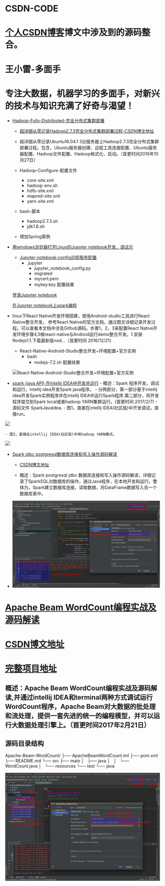 # CSDN-CODE
# [个人CSDN博客](http://blog.csdn.net/dream_an)博文中涉及到的源码整合。
# 王小雷-多面手
# 专注大数据，机器学习的多面手，对新兴的技术与知识充满了好奇与渴望！

 - [Hadoop-Fully-Distributed-完全分布式集群部署](https://github.com/wxiaolei/CSDN-CODE/tree/master/Hadoop-Fully-Distributed-%E5%AE%8C%E5%85%A8%E5%88%86%E5%B8%83%E5%BC%8F%E9%9B%86%E7%BE%A4%E9%83%A8%E7%BD%B2)
   - [超详细从零记录Hadoop2.7.3完全分布式集群部署过程-CSDN博文地址](http://blog.csdn.net/dream_an/article/details/52946840)


   - 超详细从零记录Ubuntu16.04.1 3台服务器上Hadoop2.7.3完全分布式集群部署过程。包含，Ubuntu服务器创建、远程工具连接配置、Ubuntu服务器配置、Hadoop文件配置、Hadoop格式化、启动。（首更时间2016年10月27日）
   - Hadoop-Configure-配置文件
     - core-site.xml
     - hadoop-env.sh
     - hdfs-site.xml
     - mapred-site.xml
     - yarn-site.xml
   - bash-脚本
     - hadoop2.7.3.sh		
     - jdk1.8.sh
   - 增加Spring案例

 - [用windows浏览器打开Linux的Jupyter notebook开发、调试示](http://blog.csdn.net/dream_an/article/details/53333504)
   - [Jupyter-notebook-config远程服务配置](https://github.com/wxiaolei/CSDN-CODE/tree/master/Jupyter-notebook-config%E8%BF%9C%E7%A8%8B%E6%9C%8D%E5%8A%A1%E9%85%8D%E7%BD%AE)
     - .jupyter
       - jupyter_notebook_config.py
       - migrated
       - mycert.pem
       - mykey.key
   配置结果

   [登录Jupyter notebook](http://img.blog.csdn.net/20161125133705174)

   [在Jupyter notebook上spark编程](http://blog.csdn.net/dream_an/article/details/53787183)
 - linux下React Native开发环境搭建，使用Android-studio工具进行React Native整合开发。 参考React Native的官方文档，通过图文详细记录开发过程。可以查看本文档中涉及Github源码。步骤1，2，3来配置React Native开发环境步骤4,5做react-native与Android运行demo整合开发。1.安装Nodejs1.1.下载最新版nod...（首更时间 2016/12/21）
   - React-Native-Android-Studio整合开发+环境配置+官方实例
     - bash
       - nodejs-7.2.sh
   配置结果

   ![React-Native-Android-Studio整合开发+环境配置+官方实例](http://img.blog.csdn.net/20161221163113975?watermark/2/text/aHR0cDovL2Jsb2cuY3Nkbi5uZXQvZHJlYW1fYW4=/font/5a6L5L2T/fontsize/400/fill/I0JBQkFCMA==/dissolve/70/gravity/SouthEast)

  -  [spark (java API) 在Intellij IDEA中开发并运行](http://blog.csdn.net/dream_an/article/details/54915894)
    - 概述：Spark 程序开发，调试和运行，intellij idea开发Spark java程序。
    - 分两部分，第一部分基于intellij idea开发Spark实例程序并在intellij IDEA中运行Spark程序.第二部分，将开发程序提交到Spark local或者hadoop YARN集群运行。(首更时间 2017/2/7)
    - 源码文件 SparkJavaIdea.
    - 图1，直接在intellij IDEA(社区版)中开发调试，直接run。

   ![](https://github.com/wxiaolei/CSDN-CODE/blob/master/resources/imgs/SparkJavaIdea/SparkJavaIdea-13.png)

    - 图2，直接在intellij IDEA(社区版)中用hadoop YARN模式。

   ![](https://github.com/wxiaolei/CSDN-CODE/blob/master/resources/imgs/SparkJavaIdea/SparkJavaIdea-8runlocal.png)


   - [Spark jdbc postgresql数据库连接和写入操作源码解读](http://blog.csdn.net/dream_an/article/details/54962464)
      - [CSDN博文地址](http://blog.csdn.net/dream_an)

      - 概述：Spark postgresql jdbc 数据库连接和写入操作源码解读，详细记录了SparkSQL对数据库的操作，通过Java程序，在本地开发和运行。整体为，Spark建立数据库连接，读取数据，将DataFrame数据写入另一个数据库表中。

   - ![](./resources/imgs/SparkJdbc/SparkJdbc-4run.png)


   # [Apache Beam WordCount编程实战及源码解读](http://blog.csdn.net/dream_an/article/details/56277784)
   # [CSDN博文地址](http://blog.csdn.net/dream_an/article/details/56277784)
   # [完整项目地址](https://github.com/wxiaolei/CSDN-CODE/tree/master/Apache-Beam-WordCount)
   ## 概述：Apache Beam WordCount编程实战及源码解读,并通过intellij IDEA和terminal两种方式调试运行WordCount程序，Apache Beam对大数据的批处理和流处理，提供一套先进的统一的编程模型，并可以运行大数据处理引擎上。（首更时间2017年2月21日）
   ## 源码目录结构

   Apache-Beam-WordCount/
   ├── ApacheBeamWordCount.iml
   ├── pom.xml
   ├── README.md
   └── src
       ├── main
       │   ├── java
       │   │   └── WordCount.java
       │   └── resources
       └── test
           └── java


   ![Apache Beam WordCount编程实战及源码解读](./resources/imgs/ApacheBeam/BI-8idearun.png)
